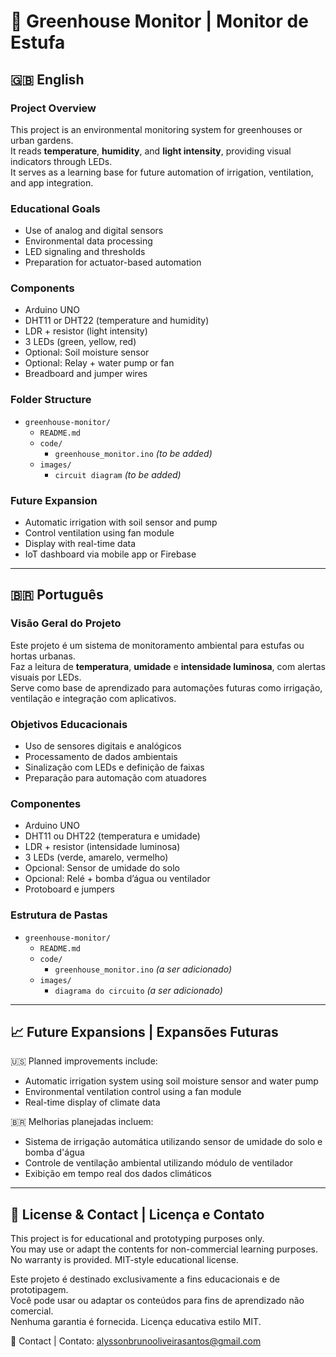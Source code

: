 # 🌿 Greenhouse Monitor | Monitor de Estufa

## 🇬🇧 English

### Project Overview

This project is an environmental monitoring system for greenhouses or urban gardens.  
It reads **temperature**, **humidity**, and **light intensity**, providing visual indicators through LEDs.  
It serves as a learning base for future automation of irrigation, ventilation, and app integration.

### Educational Goals

- Use of analog and digital sensors  
- Environmental data processing  
- LED signaling and thresholds  
- Preparation for actuator-based automation

### Components

- Arduino UNO  
- DHT11 or DHT22 (temperature and humidity)  
- LDR + resistor (light intensity)  
- 3 LEDs (green, yellow, red)  
- Optional: Soil moisture sensor  
- Optional: Relay + water pump or fan  
- Breadboard and jumper wires

### Folder Structure

- `greenhouse-monitor/`
  - `README.md`
  - `code/`
    - `greenhouse_monitor.ino` *(to be added)*
  - `images/`
    - `circuit diagram` *(to be added)*

### Future Expansion

- Automatic irrigation with soil sensor and pump  
- Control ventilation using fan module  
- Display with real-time data  
- IoT dashboard via mobile app or Firebase

---

## 🇧🇷 Português

### Visão Geral do Projeto

Este projeto é um sistema de monitoramento ambiental para estufas ou hortas urbanas.  
Faz a leitura de **temperatura**, **umidade** e **intensidade luminosa**, com alertas visuais por LEDs.  
Serve como base de aprendizado para automações futuras como irrigação, ventilação e integração com aplicativos.

### Objetivos Educacionais

- Uso de sensores digitais e analógicos  
- Processamento de dados ambientais  
- Sinalização com LEDs e definição de faixas  
- Preparação para automação com atuadores

### Componentes

- Arduino UNO  
- DHT11 ou DHT22 (temperatura e umidade)  
- LDR + resistor (intensidade luminosa)  
- 3 LEDs (verde, amarelo, vermelho)  
- Opcional: Sensor de umidade do solo  
- Opcional: Relé + bomba d’água ou ventilador  
- Protoboard e jumpers

### Estrutura de Pastas

- `greenhouse-monitor/`
  - `README.md`
  - `code/`
    - `greenhouse_monitor.ino` *(a ser adicionado)*
  - `images/`
    - `diagrama do circuito` *(a ser adicionado)*

---

## 📈 Future Expansions | Expansões Futuras

🇺🇸 Planned improvements include:
- Automatic irrigation system using soil moisture sensor and water pump
- Environmental ventilation control using a fan module
- Real-time display of climate data


🇧🇷 Melhorias planejadas incluem:
- Sistema de irrigação automática utilizando sensor de umidade do solo e bomba d'água
- Controle de ventilação ambiental utilizando módulo de ventilador
- Exibição em tempo real dos dados climáticos

---

## 🔐 License & Contact | Licença e Contato

This project is for educational and prototyping purposes only.  
You may use or adapt the contents for non-commercial learning purposes.  
No warranty is provided. MIT-style educational license.

Este projeto é destinado exclusivamente a fins educacionais e de prototipagem.  
Você pode usar ou adaptar os conteúdos para fins de aprendizado não comercial.  
Nenhuma garantia é fornecida. Licença educativa estilo MIT.

📧 Contact | Contato: alyssonbrunooliveirasantos@gmail.com
